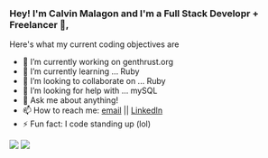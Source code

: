 ### Hey! I'm Calvin Malagon and I'm a Full Stack Developr + Freelancer 👋,
Here's what my current coding objectives are 

- 🔭 I’m currently working on genthrust.org
- 🌱 I’m currently learning ... Ruby
- 👯 I’m looking to collaborate on ... Ruby
- 🤔 I’m looking for help with ... mySQL
- 💬 Ask me about anything!
- 📫 How to reach me: [email](calvin.m9233@gmail.com) || [LinkedIn](https://www.linkedin.com/in/calmalagon/)
- ⚡ Fun fact: I code standing up (lol)

<img src="https://github-readme-stats.vercel.app/api?username=cal9233&&show_icons=true&title_color=ffffff&icon_color=bb2acf&text_color=daf7dc&bg_color=151515" />
<img src="https://github-readme-stats.vercel.app/api/top-langs/?username=cal9233&layout=compact" />
